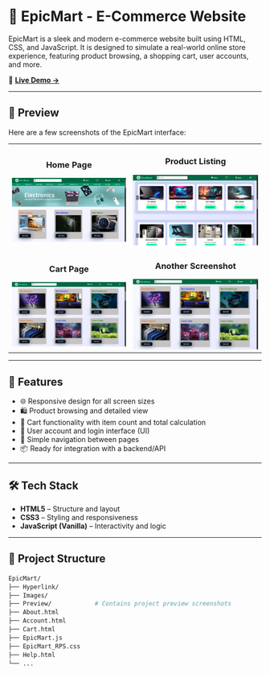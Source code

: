 # 🛒 EpicMart - E-Commerce Website

EpicMart is a sleek and modern e-commerce website built using HTML, CSS, and JavaScript. It is designed to simulate a real-world online store experience, featuring product browsing, a shopping cart, user accounts, and more.

🚀 **[Live Demo →](https://epicmart.netlify.app/)**

---

## 📸 Preview

Here are a few screenshots of the EpicMart interface:

<table>
  <tr>
    <td align="center">
      <h3>Home Page</h3>
      <img src="https://raw.githubusercontent.com/Rakesh-Dey-013/EpicMart/main/Preview/Screenshot%202025-07-23%20153140.png" width="400">
    </td>
    <td align="center">
      <h3>Product Listing</h3>
      <img src="https://raw.githubusercontent.com/Rakesh-Dey-013/EpicMart/main/Preview/Screenshot%202025-07-23%20153201.png" width="400">
    </td>
  </tr>
  <tr>
    <td align="center">
      <h3>Cart Page</h3>
      <img src="https://raw.githubusercontent.com/Rakesh-Dey-013/EpicMart/main/Preview/Screenshot%202025-07-23%20154007.png" width="400">
    </td>
    <td align="center">
      <h3>Another Screenshot</h3>
      <img src="https://raw.githubusercontent.com/Rakesh-Dey-013/EpicMart/main/Preview/Screenshot%202025-07-23%20154007.png" width="400">
    </td>
  </tr>
</table>

---

## 🧩 Features

- 🌐 Responsive design for all screen sizes
- 🛍️ Product browsing and detailed view
- 🛒 Cart functionality with item count and total calculation
- 🔐 User account and login interface (UI)
- 🧭 Simple navigation between pages
- 📦 Ready for integration with a backend/API

---

## 🛠️ Tech Stack

- **HTML5** – Structure and layout
- **CSS3** – Styling and responsiveness
- **JavaScript (Vanilla)** – Interactivity and logic

---

## 📁 Project Structure

```bash
EpicMart/
├── Hyperlink/
├── Images/
├── Preview/            # Contains project preview screenshots
├── About.html
├── Account.html
├── Cart.html
├── EpicMart.js
├── EpicMart_RPS.css
├── Help.html
└── ...
